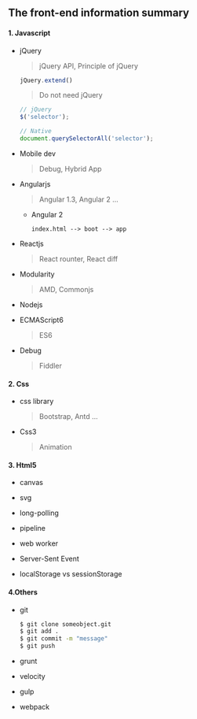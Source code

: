 ## The front-end information summary

#### 1. Javascript

* jQuery  

  > jQuery API,  Principle of jQuery
  
    ```js
    jQuery.extend()
    ```

  > Do not need jQuery

    ```js
    // jQuery
    $('selector');
    
    // Native
    document.querySelectorAll('selector');
    ```

* Mobile dev

  > Debug, Hybrid App

* Angularjs

  > Angular 1.3, Angular 2 ...
  
  - Angular 2
    
    `index.html --> boot --> app`

* Reactjs

  > React rounter, React diff

* Modularity

  > AMD, Commonjs

* Nodejs

* ECMAScript6
  > ES6

* Debug
  > Fiddler

#### 2. Css

* css library
  > Bootstrap, Antd ...

* Css3
  > Animation

#### 3. Html5

* canvas

* svg

* long-polling

* pipeline

* web worker

* Server-Sent Event

* localStorage vs sessionStorage

#### 4.Others

* git
  
  ```cmd
  $ git clone someobject.git
  $ git add .
  $ git commit -m "message"
  $ git push
  ```

* grunt

* velocity

* gulp

* webpack

